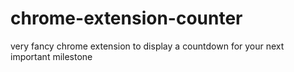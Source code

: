 # chrome-extension-counter
very fancy chrome extension to display a countdown for your next important milestone
